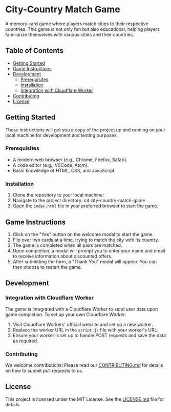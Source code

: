 # City-Country Match Game

A memory card game where players match cities to their respective countries. This game is not only fun but also educational, helping players familiarize themselves with various cities and their countries.

## Table of Contents

- [Getting Started](#getting-started)
- [Game Instructions](#game-instructions)
- [Development](#development)
  - [Prerequisites](#prerequisites)
  - [Installation](#installation)
  - [Integration with Cloudflare Worker](#integration-with-cloudflare-worker)
- [Contributing](#contributing)
- [License](#license)

## Getting Started

These instructions will get you a copy of the project up and running on your local machine for development and testing purposes.

### Prerequisites

- A modern web browser (e.g., Chrome, Firefox, Safari).
- A code editor (e.g., VSCode, Atom).
- Basic knowledge of HTML, CSS, and JavaScript.

### Installation

1. Clone the repository to your local machine:
2. Navigate to the project directory: cd city-country-match-game
3. Open the `index.html` file in your preferred browser to start the game.

## Game Instructions

1. Click on the "Yes" button on the welcome modal to start the game.
2. Flip over two cards at a time, trying to match the city with its country.
3. The game is completed when all pairs are matched.
4. Upon completion, a modal will prompt you to enter your name and email to receive information about discounted offers.
5. After submitting the form, a "Thank You" modal will appear. You can then choose to restart the game.

## Development

### Integration with Cloudflare Worker

The game is integrated with a Cloudflare Worker to send user data upon game completion. To set up your own Cloudflare Worker:

1. Visit Cloudflare Workers' official website and set up a new worker.
2. Replace the worker URL in the `script.js` file with your worker's URL.
3. Ensure your worker is set up to handle POST requests and save the data as required.

### Contributing

We welcome contributions! Please read our [CONTRIBUTING.md](CONTRIBUTING.md) for details on how to submit pull requests to us.

## License

This project is licensed under the MIT License. See the [LICENSE.md](LICENSE.md) file for details.
